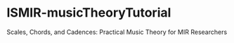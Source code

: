 # ISMIR-musicTheoryTutorial
Scales, Chords, and Cadences: Practical Music Theory for MIR Researchers
